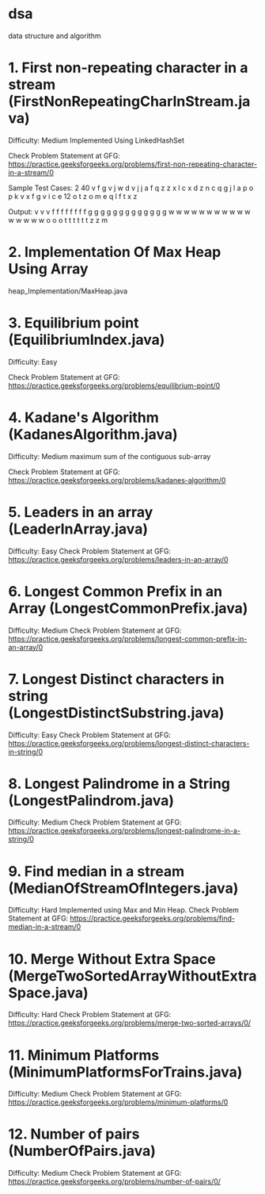 # dsa
data structure and algorithm

# 1. First non-repeating character in a stream (FirstNonRepeatingCharInStream.java)
Difficulty: Medium
Implemented Using LinkedHashSet

Check Problem Statement at GFG:
https://practice.geeksforgeeks.org/problems/first-non-repeating-character-in-a-stream/0

Sample Test Cases:
2
40
v f g v j w d v j j a f q z z x l c x d z n c q g j l a p o p k v x f g v i c e
12
o t z o m e q l f t x z

Output:
v v v f f f f f f f f g g g g g g g g g g g g g w w w w w w w w w w w w w w w w
o o o t t t t t t z z m

# 2. Implementation Of Max Heap Using Array
heap_Implementation/MaxHeap.java

# 3. Equilibrium point (EquilibriumIndex.java)
Difficulty: Easy

Check Problem Statement at GFG:
https://practice.geeksforgeeks.org/problems/equilibrium-point/0

# 4. Kadane's Algorithm (KadanesAlgorithm.java)
Difficulty: Medium
maximum sum of the contiguous sub-array

Check Problem Statement at GFG:
https://practice.geeksforgeeks.org/problems/kadanes-algorithm/0

# 5. Leaders in an array (LeaderInArray.java)
Difficulty: Easy 
Check Problem Statement at GFG:
https://practice.geeksforgeeks.org/problems/leaders-in-an-array/0

# 6. Longest Common Prefix in an Array (LongestCommonPrefix.java)
Difficulty: Medium
Check Problem Statement at GFG:
https://practice.geeksforgeeks.org/problems/longest-common-prefix-in-an-array/0

# 7. Longest Distinct characters in string (LongestDistinctSubstring.java)
Difficulty: Easy 
Check Problem Statement at GFG:
https://practice.geeksforgeeks.org/problems/longest-distinct-characters-in-string/0

# 8. Longest Palindrome in a String (LongestPalindrom.java)
Difficulty: Medium
Check Problem Statement at GFG:
https://practice.geeksforgeeks.org/problems/longest-palindrome-in-a-string/0

# 9. Find median in a stream (MedianOfStreamOfIntegers.java)
Difficulty: Hard
Implemented using Max and Min Heap.
Check Problem Statement at GFG:
https://practice.geeksforgeeks.org/problems/find-median-in-a-stream/0

# 10. Merge Without Extra Space (MergeTwoSortedArrayWithoutExtraSpace.java)
Difficulty: Hard
Check Problem Statement at GFG:
https://practice.geeksforgeeks.org/problems/merge-two-sorted-arrays/0/

# 11. Minimum Platforms (MinimumPlatformsForTrains.java)
Difficulty: Medium 
Check Problem Statement at GFG:
https://practice.geeksforgeeks.org/problems/minimum-platforms/0

# 12. Number of pairs (NumberOfPairs.java)
Difficulty: Medium
Check Problem Statement at GFG:
https://practice.geeksforgeeks.org/problems/number-of-pairs/0/
